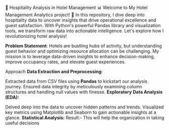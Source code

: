🏨 Hospitality Analysis in Hotel Management 📊
Welcome to  My Hotel Management Analytics project! 🚀 In this repository, I dive deep into hospitality data to uncover insights that drive operational excellence and guest satisfaction. With Python's powerful Pandas library and visualization tools, we transform raw data into actionable intelligence. Let's explore how I  revolutionizing hotel analysis!

**Problem Statement**:
Hotels are bustling hubs of activity, but understanding guest behavior and optimizing resource allocation can be challenging. My mission is to leverage data-driven insights to enhance decision-making, improve occupancy rates, and elevate guest experiences.

Approach
**Data Extraction and Preprocessing**:

Extracted data from CSV files using **Pandas** to kickstart our analysis journey.
Ensured data integrity by meticulously examining column structures and handling null values with finesse.
**Exploratory Data Analysis (EDA):**

Delved deep into the data to uncover hidden patterns and trends.
Visualized key metrics using Matplotlib and Seaborn to gain actionable insights at a glance.
**Statistical Analysis:**
Result:- This will help the  organization in taking useful decisions
